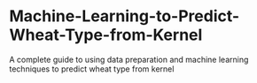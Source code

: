 # Machine-Learning-to-Predict-Wheat-Type-from-Kernel
A complete guide to using data preparation and machine learning techniques to predict wheat type from kernel

